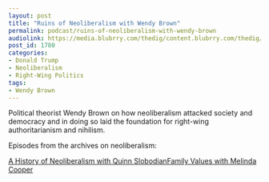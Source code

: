 ```yaml
---
layout: post
title: "Ruins of Neoliberalism with Wendy Brown"
permalink: podcast/ruins-of-neoliberalism-with-wendy-brown
audiolink: https://media.blubrry.com/thedig/content.blubrry.com/thedig/The_Dig-EP_277-Brown.mp3
post_id: 1780
categories: 
- Donald Trump
- Neoliberalism
- Right-Wing Politics
tags: 
- Wendy Brown
---
```


Political theorist Wendy Brown on how neoliberalism attacked society and democracy and in doing so laid the foundation for right-wing authoritarianism and nihilism.

Episodes from the archives on neoliberalism:

[A History of Neoliberalism with Quinn Slobodian](https://www.thedigradio.com/podcast/a-history-of-neoliberalism-with-quinn-slobodian/)[Family Values with Melinda Cooper](https://www.thedigradio.com/podcast/family-values-with-melinda-cooper/)